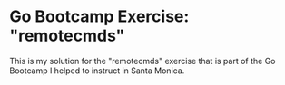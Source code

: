 # Go Bootcamp Exercise: "remotecmds"

This is my solution for the "remotecmds" exercise that is part of the
Go Bootcamp I helped to instruct in Santa Monica.
